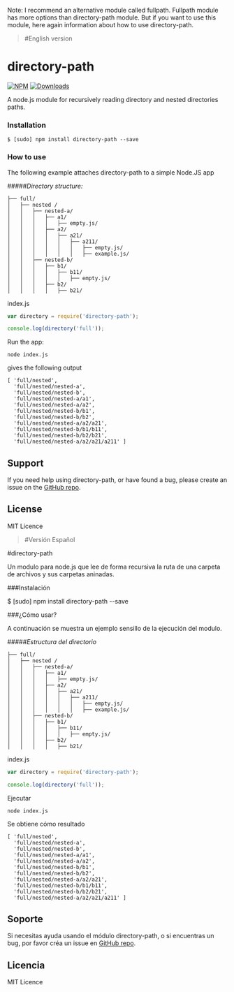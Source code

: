 
Note: I recommend an alternative module called fullpath.  Fullpath module has more options than directory-path module. But if you want to use this module, here again information about how to use directory-path.
>#English version

# directory-path


[![NPM](https://img.shields.io/npm/v/directory-path.svg)](https://www.npmjs.com/package/directory-path)
[![Downloads](https://img.shields.io/npm/dm/directory-path.svg)](http://npm-stat.com/charts.html?package=directory-path)

A node.js module for recursively reading directory and nested directories paths.

### Installation
```
$ [sudo] npm install directory-path --save
```
### How to use

The following example attaches directory-path to a simple  Node.JS app

#####_Directory structure:_
```
├── full/
│   ├── nested /
│   │   ├── nested-a/
│   │   │   ├── a1/
│   │   │   │   ├── empty.js/
│   │   │   ├── a2/
│   │   │   │   ├── a21/
│   │   │   │   │   ├── a211/
│   │   │   │   │   │   ├── empty.js/
│   │   │   │   │   │   ├── example.js/
│   │   ├── nested-b/
│   │   │   ├── b1/
│   │   │   │   ├── b11/
│   │   │   │   │   ├── empty.js/
│   │   │   ├── b2/
│   │   │   │   ├── b21/

```
index.js
```js
var directory = require('directory-path');

console.log(directory('full'));

```
Run the app:
```
node index.js
```
gives the following output
```
[ 'full/nested',
  'full/nested/nested-a',
  'full/nested/nested-b',
  'full/nested/nested-a/a1',
  'full/nested/nested-a/a2',
  'full/nested/nested-b/b1',
  'full/nested/nested-b/b2',
  'full/nested/nested-a/a2/a21',
  'full/nested/nested-b/b1/b11',
  'full/nested/nested-b/b2/b21',
  'full/nested/nested-a/a2/a21/a211' ]

```

## Support

If you need help using directory-path, or have found a bug, please create an issue on the
<a href="https://github.com/davidenq/directory-path/issues" target="_blank">GitHub repo</a>.

## License

MIT Licence


>#Versión Español

#directory-path

Un modulo para node.js que lee de forma recursiva la ruta de una carpeta de archivos y sus carpetas aninadas.

###Instalación

$ [sudo] npm install directory-path --save

###¿Cómo usar?

A continuación se muestra un ejemplo sensillo de la ejecución del modulo.

#####_Estructura del directorio_

```
├── full/
│   ├── nested /
│   │   ├── nested-a/
│   │   │   ├── a1/
│   │   │   │   ├── empty.js/
│   │   │   ├── a2/
│   │   │   │   ├── a21/
│   │   │   │   │   ├── a211/
│   │   │   │   │   │   ├── empty.js/
│   │   │   │   │   │   ├── example.js/
│   │   ├── nested-b/
│   │   │   ├── b1/
│   │   │   │   ├── b11/
│   │   │   │   │   ├── empty.js/
│   │   │   ├── b2/
│   │   │   │   ├── b21/

```

index.js

```js
var directory = require('directory-path');

console.log(directory('full'));

```
Ejecutar
```
node index.js
```
Se obtiene cómo resultado
```
[ 'full/nested',
  'full/nested/nested-a',
  'full/nested/nested-b',
  'full/nested/nested-a/a1',
  'full/nested/nested-a/a2',
  'full/nested/nested-b/b1',
  'full/nested/nested-b/b2',
  'full/nested/nested-a/a2/a21',
  'full/nested/nested-b/b1/b11',
  'full/nested/nested-b/b2/b21',
  'full/nested/nested-a/a2/a21/a211' ]

```

## Soporte

Si necesitas ayuda usando el módulo directory-path, o si encuentras un bug, por favor créa un issue en <a href="https://github.com/davidenq/directory-path/issues" target="_blank">GitHub repo</a>.

## Licencia

MIT Licence